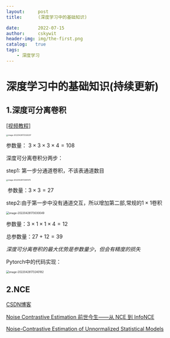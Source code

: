 ```yaml
---
layout:     post
title:      (深度学习中的基础知识)

date:       2022-07-15
author:     cskywit
header-img: img/the-first.png
catalog:   true
tags:
    - 深度学习
---
```


<head>
    <script src="https://cdn.mathjax.org/mathjax/latest/MathJax.js?config=TeX-AMS-MML_HTMLorMML" type="text/javascript"></script>
    <script type="text/x-mathjax-config">
        MathJax.Hub.Config({
            tex2jax: {
            skipTags: ['script', 'noscript', 'style', 'textarea', 'pre'],
            inlineMath: [['$','$']]
            }
        });
    </script>
</head>

# 深度学习中的基础知识(持续更新)

## 1.深度可分离卷积

[[视频教程]](https://www.bilibili.com/video/BV1mL4y1M79p?spm_id_from=333.337.search-card.all.click)

<img src="https://gitee.com/cskywit/note-image/raw/master/img/image-20220428172526297.png" alt="image-20220428172526297" style="zoom:33%;" />

参数量： $3 \times 3 \times3\times4=108$

深度可分离卷积分两步：

step1: 第一步分通道卷积，不该表通道数目

<img src="https://gitee.com/cskywit/note-image/raw/master/img/image-20220428172841475.png" alt="image-20220428172841475" style="zoom:33%;" />

​     参数量：$3 \times 3 =27$

step2:由于第一步中没有通道交互，所以增加第二部,常规的$1\times1$卷积

<img src="https://gitee.com/cskywit/note-image/raw/master/img/image-20220428173030049.png" alt="image-20220428173030049" style="zoom: 50%;" />

参数量：$3 \times 1 \times 1\times4=12$

总参数量：$27+12=39$

$深度可分离卷积的最大优势是参数量少，但会有精度的损失$

Pytorch中的代码实现：

<img src="https://gitee.com/cskywit/note-image/raw/master/img/image-20220428173240182.png" alt="image-20220428173240182" style="zoom:50%;" />

## 2.NCE

[CSDN博客](https://blog.csdn.net/littlely_ll/article/details/79252064)

[Noise Contrastive Estimation 前世今生——从 NCE 到 InfoNCE](https://zhuanlan.zhihu.com/p/334772391)

[Noise-Contrastive Estimation of Unnormalized Statistical Models](https://zhuanlan.zhihu.com/p/76568362)

